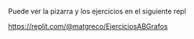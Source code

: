 Puede ver la pizarra y los ejercicios en el siguiente repl

https://replit.com/@matgreco/EjerciciosABGrafos
